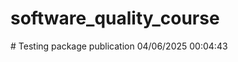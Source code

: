 # software_quality_course
#   T e s t i n g   p a c k a g e   p u b l i c a t i o n   0 4 / 0 6 / 2 0 2 5   0 0 : 0 4 : 4 3  
 